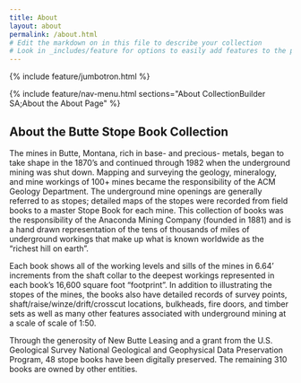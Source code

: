 ```yaml
---
title: About
layout: about
permalink: /about.html
# Edit the markdown on in this file to describe your collection
# Look in _includes/feature for options to easily add features to the page
---
```


{% include feature/jumbotron.html %} 

{% include feature/nav-menu.html sections="About CollectionBuilder SA;About the About Page" %}

## About the Butte Stope Book Collection

The mines in Butte, Montana, rich in base- and precious- metals, began to take shape in the 1870’s and continued through 1982 when the underground mining was shut down. Mapping and surveying the geology, mineralogy, and mine workings of 100+ mines became the responsibility of the ACM Geology Department. The underground mine openings are generally referred to as stopes; detailed maps of the stopes were recorded from field books to a master Stope Book for each mine. This collection of books was the responsibility of the Anaconda Mining Company (founded in 1881) and is a hand drawn representation of the tens of thousands of miles of underground workings that make up what is known worldwide as the “richest hill on earth”.

Each book shows all of the working levels and sills of the mines in 6.64’ increments from the shaft collar to the deepest workings represented in each book’s 16,600 square foot “footprint”. In addition to illustrating the stopes of the mines, the books also have detailed records of survey points, shaft/raise/winze/drift/crosscut locations, bulkheads, fire doors, and timber sets as well as many other features associated with underground mining at a scale of scale of 1:50.

Through the generosity of New Butte Leasing and a grant from the U.S. Geological Survey National Geological and Geophysical Data Preservation Program, 48 stope books have been digitally preserved. The remaining 310 books are owned by other entities.